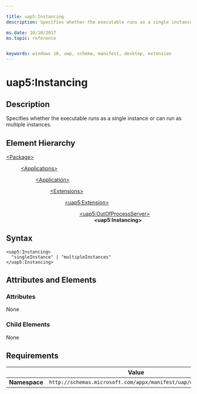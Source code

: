 ```yaml
---

title: uap5:Instancing
description: Specifies whether the executable runs as a single instance or can run as multiple instances (uap5:Instancing).

ms.date: 10/10/2017
ms.topic: reference


keywords: windows 10, uwp, schema, manifest, desktop, extension 
---
```


# uap5:Instancing

## Description
Specifies whether the executable runs as a single instance or can run as multiple instances.

## Element Hierarchy
<dl>
<dt><a href="element-package.md">&lt;Package&gt;</a></dt>
<dd>
<dl>
<dt><a href="element-applications.md">&lt;Applications&gt;</a></dt>
<dd>
<dl>
<dt><a href="element-application.md">&lt;Application&gt;</a></dt>
<dd>
<dl>
<dt><a href="element-1-extensions.md">&lt;Extensions&gt;</a></dt>
<dd>
<dl>
<dt><a href="element-uap5-extension.md">&lt;uap5:Extension&gt;</a></dt>
<dd>
<dl>
<dt><a href="element-uap5-outofprocessserver.md">&lt;uap5:OutOfProcessServer&gt;</a></dt>
<dd><b>&lt;uap5:Instancing&gt;</b></dd>
</dl>
</dd>
</dl>
</dd>
</dl>
</dd>
</dl>
</dd>
</dl>
</dd>
</dl>

## Syntax
```syntax
<uap5:Instancing>
  "singleInstance" | "multipleInstances"
</uap5:Instancing>
```

## Attributes and Elements
### Attributes
None

### Child Elements
None

## Requirements

|   | Value |
|--|--|
| **Namespace** | `http://schemas.microsoft.com/appx/manifest/uap/windows10/5` |

